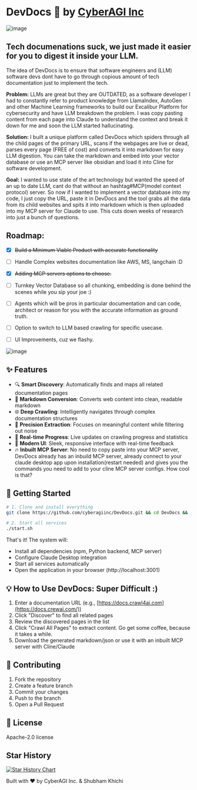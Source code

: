 # DevDocs 🚀 by [CyberAGI Inc](https://www.cyberagi.ai)
![image](https://github.com/user-attachments/assets/fe646224-bcd8-44ac-9631-08f96f6c07d1)


## Tech documenations suck, we just made it easier for you to digest it inside your LLM. 

The idea of DevDocs is to ensure that software engineers and (LLM) software devs dont have to go through copious amount of tech documentation just to implement the tech. 

**Problem:** LLMs are great but they are OUTDATED, as a software developer I had to constantly refer to product knowledge from LlamaIndex, AutoGen and other Machine Learning frameworks to build our Excalibur Platform for cybersecurity and have LLM breakdown the problem. I was copy pasting content from each page into Claude to understand the context and break it down for me and soon the LLM started hallucinating.

**Solution:** I built a unique platform called DevDocs which spiders through all the child pages of the primary URL, scans if the webpages are live or dead, parses every page (FREE of cost) and converts it into markdown for easy LLM digestion. You can take the markdown and embed into your vector database or use an MCP server like obsidian and load it into Cline for software development. 

**Goal:** I wanted to use state of the art technology but wanted the speed of an up to date LLM, cant do that without an hashtag#MCP(model context protocol) server. So now if I wanted to implement a vector database into my code, I just copy the URL, paste it in DevDocs and the tool grabs all the data from its child websites and spits it into markdown which is then uploaded into my MCP server for Claude to use. This cuts down weeks of research into just a bunch of questions. 

## Roadmap:
- [X] ~~Build a Minimum Viable Product with accurate functionality~~
- [ ] Handle Complex websites documentation like AWS, MS, langchain :D 
- [X] ~~Adding MCP servers options to choose.~~
- [ ] Turnkey Vector Database so all chunking, embedding is done behind the scenes while you sip your joe :) 
- [ ] Agents which will be pros in particular documentation and can code, architect or reason for you with the accurate information as ground truth.
- [ ] Option to switch to LLM based crawling for specific usecase.
- [ ] UI Improvements, cuz we flashy. 


![image](https://github.com/user-attachments/assets/8bdc3dfe-1fb9-4ace-8259-e6155f44ebcd)


## ✨ Features

- 🔍 **Smart Discovery**: Automatically finds and maps all related documentation pages
- 📝 **Markdown Conversion**: Converts web content into clean, readable markdown
- 🌐 **Deep Crawling**: Intelligently navigates through complex documentation structures
- 🎯 **Precision Extraction**: Focuses on meaningful content while filtering out noise
- 🚄 **Real-time Progress**: Live updates on crawling progress and statistics
- 💫 **Modern UI**: Sleek, responsive interface with real-time feedback
- 🔥 **Inbuilt MCP Server**: No need to copy paste into your MCP server, DevDocs already has an inbuild MCP server, already connect to your claude desktop app upon installation(restart needed) and gives you the commands you need to add to your cline MCP server configs. How cool is that? 

## 🚀 Getting Started

```bash
# 1. Clone and install everything
git clone https://github.com/cyberagiinc/DevDocs.git && cd DevDocs && ./fast-markdown-mcp/setup.sh

# 2. Start all services
./start.sh
```

That's it! The system will:
- Install all dependencies (npm, Python backend, MCP server)
- Configure Claude Desktop integration
- Start all services automatically
- Open the application in your browser (http://localhost:3001)

## 💡 How to Use DevDocs: Super Difficult :) 

1. Enter a documentation URL (e.g., [https://docs.crawl4ai.com](https://docs.crewai.com/))
2. Click "Discover" to find all related pages
3. Review the discovered pages in the list
4. Click "Crawl All Pages" to extract content. Go get some coffee, because it takes a while. 
5. Download the generated markdown/json or use it with an inbuilt MCP server with Cline/Claude

## 🤝 Contributing

1. Fork the repository
2. Create a feature branch
3. Commit your changes
4. Push to the branch
5. Open a Pull Request

## 📄 License

Apache-2.0 license

## Star History

[![Star History Chart](https://api.star-history.com/svg?repos=cyberagiinc/DevDocs&type=Timeline)](https://star-history.com/#cyberagiinc/DevDocs&Timeline)

Built with ❤️ by CyberAGI Inc. & Shubham Khichi
